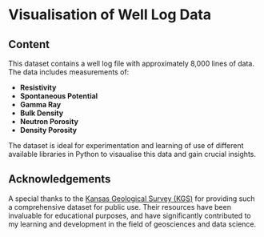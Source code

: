 # Visualisation of Well Log Data
## Content
This dataset contains a well log file with approximately 8,000 lines of data. The data includes measurements of:

- **Resistivity**
- **Spontaneous Potential**
- **Gamma Ray**
- **Bulk Density**
- **Neutron Porosity**
- **Density Porosity**

The dataset is ideal for experimentation and learning of use of different available libraries in Python to visaualise this data and gain crucial insights.

## Acknowledgements
A special thanks to the [Kansas Geological Survey (KGS)](http://www.kgs.ku.edu/) for providing such a comprehensive dataset for public use. Their resources have been invaluable for educational purposes, and have significantly contributed to my learning and development in the field of geosciences and data science.
